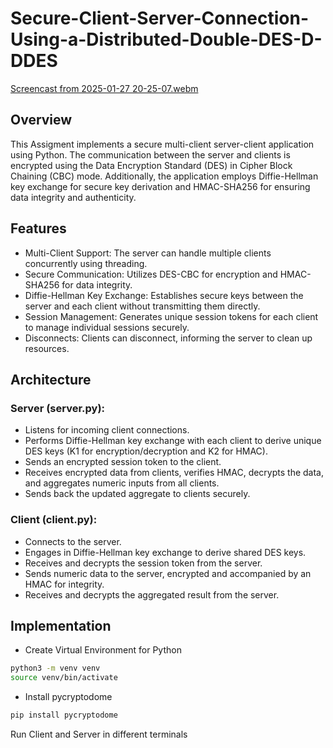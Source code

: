 # Secure-Client-Server-Connection-Using-a-Distributed-Double-DES-D-DDES

[Screencast from 2025-01-27 20-25-07.webm](https://github.com/user-attachments/assets/8512e25c-1a61-4780-b2b4-479b1c1d9758)

## Overview

This Assigment implements a secure multi-client server-client application using Python. The communication between the server and clients is encrypted using the Data Encryption Standard (DES) in Cipher Block Chaining (CBC) mode. Additionally, the application employs Diffie-Hellman key exchange for secure key derivation and HMAC-SHA256 for ensuring data integrity and authenticity.

## Features

- Multi-Client Support: The server can handle multiple clients concurrently using threading.
- Secure Communication: Utilizes DES-CBC for encryption and HMAC-SHA256 for data integrity.
- Diffie-Hellman Key Exchange: Establishes secure keys between the server and each client without transmitting them directly.
- Session Management: Generates unique session tokens for each client to manage individual sessions securely.
- Disconnects: Clients can disconnect, informing the server to clean up resources.

## Architecture

### Server (server.py):

- Listens for incoming client connections.
- Performs Diffie-Hellman key exchange with each client to derive unique DES keys (K1 for encryption/decryption and K2 for HMAC).
- Sends an encrypted session token to the client.
- Receives encrypted data from clients, verifies HMAC, decrypts the data, and aggregates numeric inputs from all clients.
- Sends back the updated aggregate to clients securely.

### Client (client.py):

- Connects to the server.
- Engages in Diffie-Hellman key exchange to derive shared DES keys.
- Receives and decrypts the session token from the server.
- Sends numeric data to the server, encrypted and accompanied by an HMAC for integrity.
- Receives and decrypts the aggregated result from the server.

## Implementation

- Create Virtual Environment for Python
```bash
python3 -m venv venv
source venv/bin/activate
```

- Install pycryptodome
```bash
pip install pycryptodome
```

Run Client and Server in different terminals
